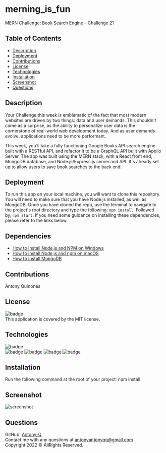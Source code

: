 # merning_is_fun
MERN Challenge: Book Search Engine - Challenge 21

## Table of Contents
- [Description](#description)  
- [Deployment](#deployment)  
- [Contributions](#contributions)  
- [License](#license)  
- [Technologies](#technologies)  
- [Installation](#installation) 
- [Screenshot](#screenshot)
- [Questions](#questions)  
  
## Description
Your Challenge this week is emblematic of the fact that most modern websites are driven by two things: data and user demands. This shouldn't come as a surprise, as the ability to personalize user data is the cornerstone of real-world web development today. And as user demands evolve, applications need to be more performant.

This week, you’ll take a fully functioning Google Books API search engine built with a RESTful API, and refactor it to be a GraphQL API built with Apollo Server. The app was built using the MERN stack, with a React front end, MongoDB database, and Node.js/Express.js server and API. It's already set up to allow users to save book searches to the back end.
  
## Deployment  
To run this app on your local machine, you will want to clone this repository. You will need to make sure that you have Node.js installed, as well as MongoDB. Once you have cloned the repo, use the terminal to navigate to the project's root directory and type the following: `npm install`. Followed by, `npm start`. If you need some guidance on installing these dependencies, please refer to the links below.

## Dependencies
* [How to Install Node.js and NPM on Windows](https://phoenixnap.com/kb/install-node-js-npm-on-windows)
* [How to install Node.js and npm on macOS](https://www.newline.co/@Adele/how-to-install-nodejs-and-npm-on-macos--22782681)
* [How to install MongoDB](https://www.mongodb.com/docs/manual/installation/)
  
## Contributions
Antony Quinones</br>
  
## License
![badge](https://img.shields.io/badge/license-MIT-brightgreen)<br>
This application is covered by the MIT license. 
  
## Technologies  
![badge](https://img.shields.io/badge/=HTML-orange)<br>
![badge](https://img.shields.io/badge/-Javascript-blue)
![badge](https://img.shields.io/badge/-node.js-blue)
![badge](https://img.shields.io/badge/-json-blue)
![badge](https://img.shields.io/badge/-npm-blue)

  
## Installation  
Run the following command at the root of your project: npm install.<br>
  
## Screenshot
![screenshot](screenshot.PNG)
  
## Questions  
GitHub: [Antony-Q](https://github.com/Antony-Q)<br>
Contact me with any questions at antonyantonyqq@gmail.com<br>
Copyright 2022 © AllRights Reserved.<br>
